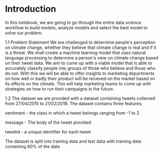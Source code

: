 # Introduction
In this notebook, we are going to go through the entire data science workflow to build models, analyze models and select the best model to solve our problem.

1.1 Problem Statement
We are challenged to determine people's perception on climate change, whether they believe that climate change is real and if it is a threat. We shall create a machine learning model that uses natural language processing to determine a person's view on climate change based on their tweet data. We aim to come up with a viable model that is able to accurately classify people into groups of those who believe and those who do not. With this we will be able to offer insights to marketing departments on how well or badly their product will be recieved on the market based on its effects on the climate. This will help marketing teams to come up with strategies on how to run their campaigns in the future.

1.2 The dataset
we are provided with a dataset containing tweets collected from 27/04/2015 to 21/02/2018. The dataset contains three features;

sentiment - the class in which a tweet belongs ranging
from -1 to 2

message - The body of the tweet provided

tweetid - a unique identifier for each tweet

The dataset is split into training data and test data with training data containing 80% of the data
